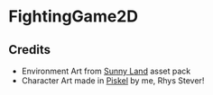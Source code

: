 # FightingGame2D

## Credits
- Environment Art from [Sunny Land](https://assetstore.unity.com/packages/2d/characters/sunny-land-103349) asset pack
- Character Art made in [Piskel](https://www.piskelapp.com/) by me, Rhys Stever!
